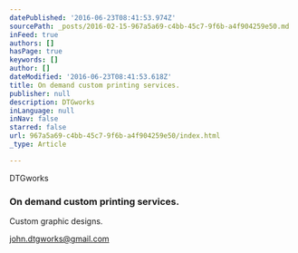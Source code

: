 ```yaml
---
datePublished: '2016-06-23T08:41:53.974Z'
sourcePath: _posts/2016-02-15-967a5a69-c4bb-45c7-9f6b-a4f904259e50.md
inFeed: true
authors: []
hasPage: true
keywords: []
author: []
dateModified: '2016-06-23T08:41:53.618Z'
title: On demand custom printing services.
publisher: null
description: DTGworks
inLanguage: null
inNav: false
starred: false
url: 967a5a69-c4bb-45c7-9f6b-a4f904259e50/index.html
_type: Article

---
```

DTGworks

### On demand custom printing services.

Custom graphic designs.

john.dtgworks@gmail.com
